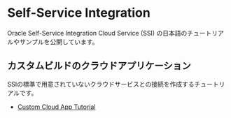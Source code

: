 # Self-Service Integration

Oracle Self-Service Integration Cloud Service (SSI) の日本語のチュートリアルやサンプルを公開しています。

## カスタムビルドのクラウドアプリケーション

SSIの標準で用意されていないクラウドサービスとの接続を作成するチュートリアルです。

- [Custom Cloud App Tutorial](CustomCloudApp.md)
